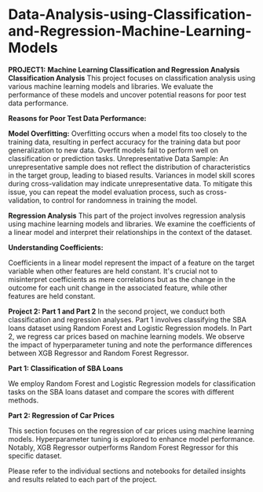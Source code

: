 # Data-Analysis-using-Classification-and-Regression-Machine-Learning-Models

**PROJECT1:**
**Machine Learning Classification and Regression Analysis**
**Classification Analysis**
This project focuses on classification analysis using various machine learning models and libraries. We evaluate the performance of these models and uncover potential reasons for poor test data performance.

**Reasons for Poor Test Data Performance:**

**Model Overfitting:**
Overfitting occurs when a model fits too closely to the training data, resulting in perfect accuracy for the training data but poor generalization to new data. Overfit models fail to perform well on classification or prediction tasks.
Unrepresentative Data Sample:
An unrepresentative sample does not reflect the distribution of characteristics in the target group, leading to biased results. Variances in model skill scores during cross-validation may indicate unrepresentative data.
To mitigate this issue, you can repeat the model evaluation process, such as cross-validation, to control for randomness in training the model.

**Regression Analysis**
This part of the project involves regression analysis using machine learning models and libraries. We examine the coefficients of a linear model and interpret their relationships in the context of the dataset.

**Understanding Coefficients:**

Coefficients in a linear model represent the impact of a feature on the target variable when other features are held constant.
It's crucial not to misinterpret coefficients as mere correlations but as the change in the outcome for each unit change in the associated feature, while other features are held constant.


**Project 2: Part 1 and Part 2**
In the second project, we conduct both classification and regression analyses. Part 1 involves classifying the SBA loans dataset using Random Forest and Logistic Regression models. In Part 2, we regress car prices based on machine learning models. We observe the impact of hyperparameter tuning and note the performance differences between XGB Regressor and Random Forest Regressor.

**Part 1: Classification of SBA Loans**

We employ Random Forest and Logistic Regression models for classification tasks on the SBA loans dataset and compare the scores with different methods.

**Part 2: Regression of Car Prices**

This section focuses on the regression of car prices using machine learning models.
Hyperparameter tuning is explored to enhance model performance.
Notably, XGB Regressor outperforms Random Forest Regressor for this specific dataset.


Please refer to the individual sections and notebooks for detailed insights and results related to each part of the project.
